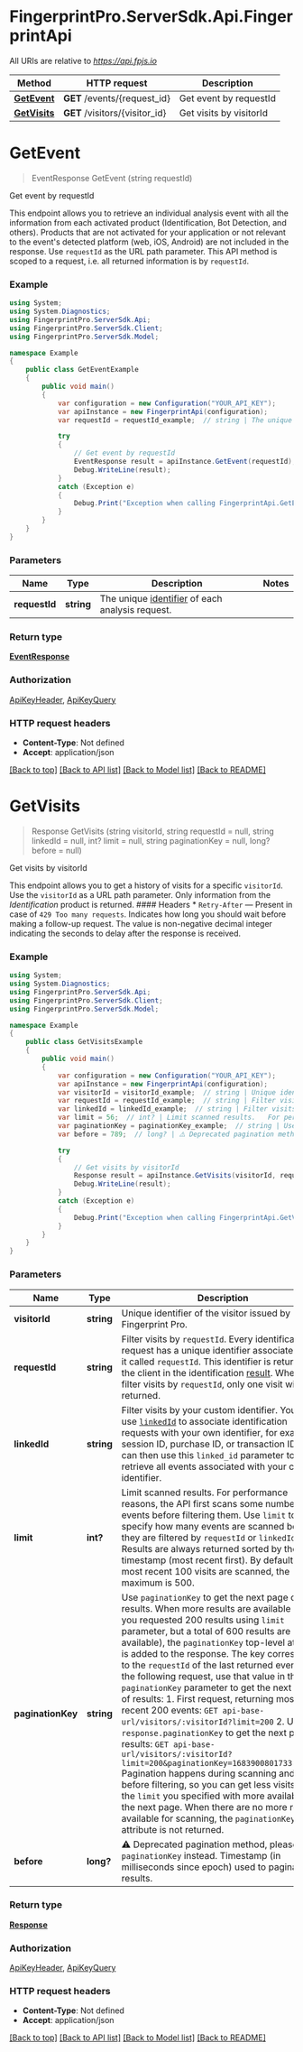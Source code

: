 # FingerprintPro.ServerSdk.Api.FingerprintApi

All URIs are relative to *https://api.fpjs.io*

Method | HTTP request | Description
------------- | ------------- | -------------
[**GetEvent**](FingerprintApi.md#getevent) | **GET** /events/{request_id} | Get event by requestId
[**GetVisits**](FingerprintApi.md#getvisits) | **GET** /visitors/{visitor_id} | Get visits by visitorId

<a name="getevent"></a>
# **GetEvent**
> EventResponse GetEvent (string requestId)

Get event by requestId

This endpoint allows you to retrieve an individual analysis event with all the information from each activated product (Identification, Bot Detection, and others). Products that are not activated for your application or not relevant to the event's detected platform (web, iOS, Android) are not included in the response.   Use `requestId` as the URL path parameter. This API method is scoped to a request, i.e. all returned information is by `requestId`. 

### Example
```csharp
using System;
using System.Diagnostics;
using FingerprintPro.ServerSdk.Api;
using FingerprintPro.ServerSdk.Client;
using FingerprintPro.ServerSdk.Model;

namespace Example
{
    public class GetEventExample
    {
        public void main()
        {
            var configuration = new Configuration("YOUR_API_KEY");
            var apiInstance = new FingerprintApi(configuration);
            var requestId = requestId_example;  // string | The unique [identifier](https://dev.fingerprint.com/docs/js-agent#requestid) of each analysis request.

            try
            {
                // Get event by requestId
                EventResponse result = apiInstance.GetEvent(requestId);
                Debug.WriteLine(result);
            }
            catch (Exception e)
            {
                Debug.Print("Exception when calling FingerprintApi.GetEvent: " + e.Message );
            }
        }
    }
}
```

### Parameters

Name | Type | Description  | Notes
------------- | ------------- | ------------- | -------------
 **requestId** | **string**| The unique [identifier](https://dev.fingerprint.com/docs/js-agent#requestid) of each analysis request. | 

### Return type

[**EventResponse**](EventResponse.md)

### Authorization

[ApiKeyHeader](../README.md#ApiKeyHeader), [ApiKeyQuery](../README.md#ApiKeyQuery)

### HTTP request headers

 - **Content-Type**: Not defined
 - **Accept**: application/json

[[Back to top]](#) [[Back to API list]](../README.md#documentation-for-api-endpoints) [[Back to Model list]](../README.md#documentation-for-models) [[Back to README]](../README.md)
<a name="getvisits"></a>
# **GetVisits**
> Response GetVisits (string visitorId, string requestId = null, string linkedId = null, int? limit = null, string paginationKey = null, long? before = null)

Get visits by visitorId

This endpoint allows you to get a history of visits for a specific `visitorId`. Use the `visitorId` as a URL path parameter. Only information from the _Identification_ product is returned.  #### Headers  * `Retry-After` — Present in case of `429 Too many requests`. Indicates how long you should wait before making a follow-up request. The value is non-negative decimal integer indicating the seconds to delay after the response is received. 

### Example
```csharp
using System;
using System.Diagnostics;
using FingerprintPro.ServerSdk.Api;
using FingerprintPro.ServerSdk.Client;
using FingerprintPro.ServerSdk.Model;

namespace Example
{
    public class GetVisitsExample
    {
        public void main()
        {
            var configuration = new Configuration("YOUR_API_KEY");
            var apiInstance = new FingerprintApi(configuration);
            var visitorId = visitorId_example;  // string | Unique identifier of the visitor issued by Fingerprint Pro.
            var requestId = requestId_example;  // string | Filter visits by `requestId`.   Every identification request has a unique identifier associated with it called `requestId`. This identifier is returned to the client in the identification [result](https://dev.fingerprint.com/docs/js-agent#requestid). When you filter visits by `requestId`, only one visit will be returned.  (optional) 
            var linkedId = linkedId_example;  // string | Filter visits by your custom identifier.   You can use [`linkedId`](https://dev.fingerprint.com/docs/js-agent#linkedid) to associate identification requests with your own identifier, for example: session ID, purchase ID, or transaction ID. You can then use this `linked_id` parameter to retrieve all events associated with your custom identifier.  (optional) 
            var limit = 56;  // int? | Limit scanned results.   For performance reasons, the API first scans some number of events before filtering them. Use `limit` to specify how many events are scanned before they are filtered by `requestId` or `linkedId`. Results are always returned sorted by the timestamp (most recent first). By default, the most recent 100 visits are scanned, the maximum is 500.  (optional) 
            var paginationKey = paginationKey_example;  // string | Use `paginationKey` to get the next page of results.   When more results are available (e.g., you requested 200 results using `limit` parameter, but a total of 600 results are available), the `paginationKey` top-level attribute is added to the response. The key corresponds to the `requestId` of the last returned event. In the following request, use that value in the `paginationKey` parameter to get the next page of results:  1. First request, returning most recent 200 events: `GET api-base-url/visitors/:visitorId?limit=200` 2. Use `response.paginationKey` to get the next page of results: `GET api-base-url/visitors/:visitorId?limit=200&paginationKey=1683900801733.Ogvu1j`  Pagination happens during scanning and before filtering, so you can get less visits than the `limit` you specified with more available on the next page. When there are no more results available for scanning, the `paginationKey` attribute is not returned.  (optional) 
            var before = 789;  // long? | ⚠️ Deprecated pagination method, please use `paginationKey` instead. Timestamp (in milliseconds since epoch) used to paginate results.  (optional) 

            try
            {
                // Get visits by visitorId
                Response result = apiInstance.GetVisits(visitorId, requestId, linkedId, limit, paginationKey, before);
                Debug.WriteLine(result);
            }
            catch (Exception e)
            {
                Debug.Print("Exception when calling FingerprintApi.GetVisits: " + e.Message );
            }
        }
    }
}
```

### Parameters

Name | Type | Description  | Notes
------------- | ------------- | ------------- | -------------
 **visitorId** | **string**| Unique identifier of the visitor issued by Fingerprint Pro. | 
 **requestId** | **string**| Filter visits by `requestId`.   Every identification request has a unique identifier associated with it called `requestId`. This identifier is returned to the client in the identification [result](https://dev.fingerprint.com/docs/js-agent#requestid). When you filter visits by `requestId`, only one visit will be returned.  | [optional] 
 **linkedId** | **string**| Filter visits by your custom identifier.   You can use [`linkedId`](https://dev.fingerprint.com/docs/js-agent#linkedid) to associate identification requests with your own identifier, for example: session ID, purchase ID, or transaction ID. You can then use this `linked_id` parameter to retrieve all events associated with your custom identifier.  | [optional] 
 **limit** | **int?**| Limit scanned results.   For performance reasons, the API first scans some number of events before filtering them. Use `limit` to specify how many events are scanned before they are filtered by `requestId` or `linkedId`. Results are always returned sorted by the timestamp (most recent first). By default, the most recent 100 visits are scanned, the maximum is 500.  | [optional] 
 **paginationKey** | **string**| Use `paginationKey` to get the next page of results.   When more results are available (e.g., you requested 200 results using `limit` parameter, but a total of 600 results are available), the `paginationKey` top-level attribute is added to the response. The key corresponds to the `requestId` of the last returned event. In the following request, use that value in the `paginationKey` parameter to get the next page of results:  1. First request, returning most recent 200 events: `GET api-base-url/visitors/:visitorId?limit=200` 2. Use `response.paginationKey` to get the next page of results: `GET api-base-url/visitors/:visitorId?limit=200&paginationKey=1683900801733.Ogvu1j`  Pagination happens during scanning and before filtering, so you can get less visits than the `limit` you specified with more available on the next page. When there are no more results available for scanning, the `paginationKey` attribute is not returned.  | [optional] 
 **before** | **long?**| ⚠️ Deprecated pagination method, please use `paginationKey` instead. Timestamp (in milliseconds since epoch) used to paginate results.  | [optional] 

### Return type

[**Response**](Response.md)

### Authorization

[ApiKeyHeader](../README.md#ApiKeyHeader), [ApiKeyQuery](../README.md#ApiKeyQuery)

### HTTP request headers

 - **Content-Type**: Not defined
 - **Accept**: application/json

[[Back to top]](#) [[Back to API list]](../README.md#documentation-for-api-endpoints) [[Back to Model list]](../README.md#documentation-for-models) [[Back to README]](../README.md)
